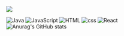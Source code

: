 <img src="https://capsule-render.vercel.app/api?type=waving&color=timeAuto&animation=fadeIn&height=150&section=header&text=hyeon&fontSize=90" />

![Java](https://img.shields.io/badge/java-%23ED8B00.svg?style=for-the-badge&logo=openjdk&logoColor=white)
![JavaScript](https://img.shields.io/badge/javascript-%23323330.svg?style=for-the-badge&logo=javascript&logoColor=%23F7DF1E)
![HTML](https://img.shields.io/badge/html-%23E34F26.svg?style=for-the-badge&logo=html5&logoColor=white)
![css](https://img.shields.io/badge/css-48B0F1.svg?style=for-the-badge&logo=windi-css&logoColor=white)
![React](https://img.shields.io/badge/react-%2320232a.svg?style=for-the-badge&logo=react&logoColor=%2361DAFB)
<br>
![Anurag's GitHub stats](https://github-readme-stats.vercel.app/api?username=hyeon12&show_icons=true)
